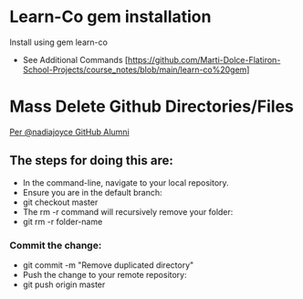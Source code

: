 # Learn-Co gem installation
Install using gem learn-co

* See Additional Commands
[https://github.com/Marti-Dolce-Flatiron-School-Projects/course_notes/blob/main/learn-co%20gem]

# Mass Delete Github Directories/Files
[Per @nadiajoyce GitHub Alumni](https://github.community/t/how-to-delete-multiples-files-in-github/702/2)
## The steps for doing this are:

- In the command-line, navigate to your local repository.
- Ensure you are in the default branch:
- git checkout master
- The rm -r command will recursively remove your folder:
- git rm -r folder-name

### Commit the change:
- git commit -m "Remove duplicated directory"
- Push the change to your remote repository:
- git push origin master
